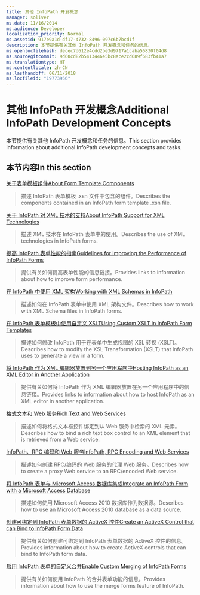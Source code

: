 ```yaml
---
title: 其他 InfoPath 开发概念
manager: soliver
ms.date: 11/16/2014
ms.audience: Developer
localization_priority: Normal
ms.assetid: 917e9a1d-df17-4732-8496-097c6b7bcd1f
description: 本节提供有关其他 InfoPath 开发概念和任务的信息。
ms.openlocfilehash: decec7d612e4cdd2be3d9717a1caba56830f04d8
ms.sourcegitcommit: 9d60cd82b5413446e5bc8ace2cd689f683fb41a7
ms.translationtype: HT
ms.contentlocale: zh-CN
ms.lasthandoff: 06/11/2018
ms.locfileid: "19773956"
---
```

# <a name="additional-infopath-development-concepts"></a><span data-ttu-id="3dfc5-103">其他 InfoPath 开发概念</span><span class="sxs-lookup"><span data-stu-id="3dfc5-103">Additional InfoPath Development Concepts</span></span>

<span data-ttu-id="3dfc5-104">本节提供有关其他 InfoPath 开发概念和任务的信息。</span><span class="sxs-lookup"><span data-stu-id="3dfc5-104">This section provides information about additional InfoPath development concepts and tasks.</span></span>
  
## <a name="in-this-section"></a><span data-ttu-id="3dfc5-105">本节内容</span><span class="sxs-lookup"><span data-stu-id="3dfc5-105">In this section</span></span>

[<span data-ttu-id="3dfc5-106">关于表单模板组件</span><span class="sxs-lookup"><span data-stu-id="3dfc5-106">About Form Template Components</span></span>](about-form-template-components.md)
  
> <span data-ttu-id="3dfc5-107">描述 InfoPath 表单模板 .xsn 文件中包含的组件。</span><span class="sxs-lookup"><span data-stu-id="3dfc5-107">Describes the components contained in an InfoPath form template .xsn file.</span></span>
    
[<span data-ttu-id="3dfc5-108">关于 InfoPath 对 XML 技术的支持</span><span class="sxs-lookup"><span data-stu-id="3dfc5-108">About InfoPath Support for XML Technologies</span></span>](about-infopath-support-for-xml-technologies.md)
  
> <span data-ttu-id="3dfc5-109">描述 XML 技术在 InfoPath 表单中的使用。</span><span class="sxs-lookup"><span data-stu-id="3dfc5-109">Describes the use of XML technologies in InfoPath forms.</span></span>
    
[<span data-ttu-id="3dfc5-110">提高 InfoPath 表单性能的指南</span><span class="sxs-lookup"><span data-stu-id="3dfc5-110">Guidelines for Improving the Performance of InfoPath Forms</span></span>](guidelines-for-improving-the-performance-of-infopath-forms.md)
  
> <span data-ttu-id="3dfc5-111">提供有关如何提高表单性能的信息链接。</span><span class="sxs-lookup"><span data-stu-id="3dfc5-111">Provides links to information about how to improve form performance.</span></span>
    
[<span data-ttu-id="3dfc5-112">在 InfoPath 中使用 XML 架构</span><span class="sxs-lookup"><span data-stu-id="3dfc5-112">Working with XML Schemas in InfoPath</span></span>](working-with-xml-schemas-in-infopath.md)
  
> <span data-ttu-id="3dfc5-113">描述如何在 InfoPath 表单中使用 XML 架构文件。</span><span class="sxs-lookup"><span data-stu-id="3dfc5-113">Describes how to work with XML Schema files in InfoPath forms.</span></span>
    
[<span data-ttu-id="3dfc5-114">在 InfoPath 表单模板中使用自定义 XSLT</span><span class="sxs-lookup"><span data-stu-id="3dfc5-114">Using Custom XSLT in InfoPath Form Templates</span></span>](using-custom-xslt-in-infopath-form-templates.md)
  
> <span data-ttu-id="3dfc5-115">描述如何修改 InfoPath 用于在表单中生成视图的 XSL 转换 (XSLT)。</span><span class="sxs-lookup"><span data-stu-id="3dfc5-115">Describes how to modify the XSL Transformation (XSLT) that InfoPath uses to generate a view in a form.</span></span>
    
[<span data-ttu-id="3dfc5-116">将 InfoPath 作为 XML 编辑器放置到另一个应用程序中</span><span class="sxs-lookup"><span data-stu-id="3dfc5-116">Hosting InfoPath as an XML Editor in Another Application</span></span>](hosting-infopath-as-an-xml-editor-in-another-application.md)
  
> <span data-ttu-id="3dfc5-117">提供有关如何将 InfoPath 作为 XML 编辑器放置在另一个应用程序中的信息链接。</span><span class="sxs-lookup"><span data-stu-id="3dfc5-117">Provides links to information about how to host InfoPath as an XML editor in another application.</span></span>
    
[<span data-ttu-id="3dfc5-118">格式文本和 Web 服务</span><span class="sxs-lookup"><span data-stu-id="3dfc5-118">Rich Text and Web Services</span></span>](rich-text-and-web-services.md)
  
> <span data-ttu-id="3dfc5-119">描述如何将格式文本框控件绑定到从 Web 服务中检索的 XML 元素。</span><span class="sxs-lookup"><span data-stu-id="3dfc5-119">Describes how to bind a rich text box control to an XML element that is retrieved from a Web service.</span></span>
    
[<span data-ttu-id="3dfc5-120">InfoPath、RPC 编码和 Web 服务</span><span class="sxs-lookup"><span data-stu-id="3dfc5-120">InfoPath, RPC Encoding and Web Services</span></span>](infopath-rpc-encoding-and-web-services.md)
  
> <span data-ttu-id="3dfc5-121">描述如何创建 RPC/编码的 Web 服务的代理 Web 服务。</span><span class="sxs-lookup"><span data-stu-id="3dfc5-121">Describes how to create a proxy Web service to an RPC/encoded Web service.</span></span>
    
[<span data-ttu-id="3dfc5-122">将 InfoPath 表单与 Microsoft Access 数据库集成</span><span class="sxs-lookup"><span data-stu-id="3dfc5-122">Integrate an InfoPath Form with a Microsoft Access Database</span></span>](integrate-an-infopath-form-with-a-microsoft-access-database.md)
  
> <span data-ttu-id="3dfc5-123">描述如何使用 Microsoft Access 2010 数据库作为数据源。</span><span class="sxs-lookup"><span data-stu-id="3dfc5-123">Describes how to use an Microsoft Access 2010 database as a data source.</span></span>
    
[<span data-ttu-id="3dfc5-124">创建可绑定到 InfoPath 表单数据的 ActiveX 控件</span><span class="sxs-lookup"><span data-stu-id="3dfc5-124">Create an ActiveX Control that can Bind to InfoPath Form Data</span></span>](create-an-activex-control-that-can-bind-to-infopath-form-data.md)
  
> <span data-ttu-id="3dfc5-125">提供有关如何创建可绑定到 InfoPath 表单数据的 ActiveX 控件的信息。</span><span class="sxs-lookup"><span data-stu-id="3dfc5-125">Provides information about how to create ActiveX controls that can bind to InfoPath form data.</span></span>
    
[<span data-ttu-id="3dfc5-126">启用 InfoPath 表单的自定义合并</span><span class="sxs-lookup"><span data-stu-id="3dfc5-126">Enable Custom Merging of InfoPath Forms</span></span>](enable-custom-merging-of-infopath-forms.md)
  
> <span data-ttu-id="3dfc5-127">提供有关如何使用 InfoPath 的合并表单功能的信息。</span><span class="sxs-lookup"><span data-stu-id="3dfc5-127">Provides information about how to use the merge forms feature of InfoPath.</span></span>
    

